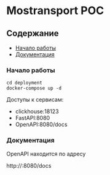 # Mostransport POC

## Содержание

- [Начало работы](#getting_started)
- [Документация](#docs)

### Начало работы <a name = "getting_started"></a>

```
cd deployment
docker-compose up -d
```

Доступы к сервисам:

- clickhouse:18123
- FastAPI:8080
- OpenAPI:8080/docs

### Документация <a name = "docs"></a>

OpenAPI находится по адресу

http://<host>:8080/docs

